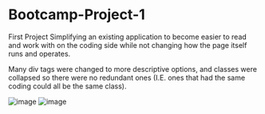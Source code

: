 # Bootcamp-Project-1
First Project
Simplifying an existing application to become easier to read and work with on the coding side while not changing how the page itself runs and operates.

Many div tags were changed to more descriptive options, and classes were collapsed so there were no redundant ones (I.E. ones that had the same coding could all be the same class).

![image](https://user-images.githubusercontent.com/112903663/190924313-6902f3e9-a71a-49b1-bf8f-9a1f897a57a2.png)
![image](https://user-images.githubusercontent.com/112903663/190924324-d5e5a89a-5686-4cc3-bcf5-dafeb323bec4.png)
